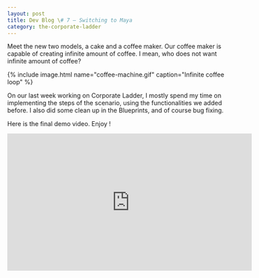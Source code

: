 ```yaml
---
layout: post
title: Dev Blog \# 7 – Switching to Maya
category: the-corporate-ladder
---
```


Meet the new two models, a cake and a coffee maker. Our coffee maker is capable of creating infinite amount of coffee. I mean, who does not want infinite amount of coffee?

{% include image.html name="coffee-machine.gif" caption="Infinite coffee loop" %}

On our last week working on Corporate Ladder, I mostly spend my time on implementing the steps of the scenario, using the functionalities we added before. I also did some clean up in the Blueprints, and of course bug fixing.

Here is the final demo video. Enjoy !

<iframe src="https://www.youtube.com/embed/E96hhIJisWo" width="560" height="315" frameborder="0" allowfullscreen="allowfullscreen"></iframe>

